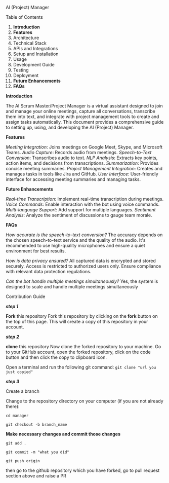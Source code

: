 AI (Project) Manager

Table of Contents

1. **Introduction**
2. **Features**
3. Architecture
4. Technical Stack
5. APIs and Integrations
6. Setup and Installation
7. Usage
8. Development Guide
9. Testing
10. Deployment
11. **Future Enhancements**
12. **FAQs**


**Introduction**

The AI Scrum Master/Project Manager is a virtual assistant designed to join and manage your online meetings, capture all conversations, transcribe them into text, and integrate with project management tools to create and assign tasks automatically. This document provides a comprehensive guide to setting up, using, and developing the AI (Project) Manager.


**Features**

_Meeting Integration_: Joins meetings on Google Meet, Skype, and Microsoft Teams.
_Audio Capture_: Records audio from meetings.
_Speech-to-Text Conversion_: Transcribes audio to text.
_NLP Analysis_: Extracts key points, action items, and decisions from transcriptions.
_Summarization_: Provides concise meeting summaries.
_Project Management Integration_: Creates and manages tasks in tools like Jira and GitHub.
_User Interface_: User-friendly interface for accessing meeting summaries and managing tasks.


**Future Enhancements**

_Real-time Transcription_: Implement real-time transcription during meetings.
_Voice Commands_: Enable interaction with the bot using voice commands.
_Multi-language Support_: Add support for multiple languages.
_Sentiment Analysis_: Analyze the sentiment of discussions to gauge team morale.


**FAQs**

_How accurate is the speech-to-text conversion?_
The accuracy depends on the chosen speech-to-text service and the quality of the audio. It's recommended to use high-quality microphones and ensure a quiet environment for best results.

_How is data privacy ensured?_
All captured data is encrypted and stored securely. Access is restricted to authorized users only. Ensure compliance with relevant data protection regulations.

_Can the bot handle multiple meetings simultaneously?_
Yes, the system is designed to scale and handle multiple meetings simultaneously

Contribution Guide

**_step 1_**

**Fork** this repository
Fork this repository by clicking on the **fork** button on the top of this page. This will create a copy of this repository in your account.

_**step 2**_

**clone** this repository
Now clone the forked repository to your machine. Go to your GitHub account, open the forked repository, click on the code button and then click the copy to clipboard icon.

Open a terminal and run the following git command: 
``git clone "url you just copied"``

_**step 3**_

Create a branch

Change to the repository directory on your computer (if you are not already there):

``cd manager``

``git checkout -b branch_name``



**Make necessary changes and commit those changes**


``git add .``

``git commit -m "what you did"``

``git push origin``

then go to the github repository which you have forked, go to pull request section above and raise a PR


